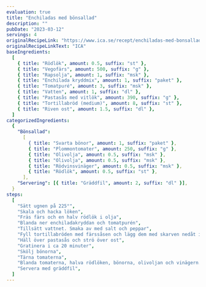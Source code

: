 ```yaml
---
evaluation: true
title: "Enchiladas med bönsallad"
description: ""
pubDate: "2023-03-12"
servings: 4
originalRecipeLink: "https://www.ica.se/recept/enchiladas-med-bonsallad-724765/"
originalRecipeLinkText: "ICA"
baseIngredients:
  [
    { title: "Rödlök", amount: 0.5, suffix: "st" },
    { title: "Vegofärs", amount: 500, suffix: "g" },
    { title: "Rapsolja", amount: 1, suffix: "msk" },
    { title: "Enchilada kryddmix", amount: 1, suffix: "paket" },
    { title: "Tomatpuré", amount: 3, suffix: "msk" },
    { title: "Vatten", amount: 1, suffix: "dl" },
    { title: "Pastasås med vitlök", amount: 390, suffix: "g" },
    { title: "Tortillabröd (medium)", amount: 8, suffix: "st" },
    { title: "Riven ost", amount: 1.5, suffix: "dl" },
  ]
categorizedIngredients:
  {
    "Bönsallad":
      [
        { title: "Svarta bönor", amount: 1, suffix: "paket" },
        { title: "Plommontomater", amount: 250, suffix: "g" },
        { title: "Olivolja", amount: 0.5, suffix: "msk" },
        { title: "Olivolja", amount: 0.5, suffix: "msk" },
        { title: "Rödvinsvinäger", amount: 0.5, suffix: "msk" },
        { title: "Rödlök", amount: 0.5, suffix: "st" },
      ],
    "Servering": [{ title: "Gräddfil", amount: 2, suffix: "dl" }],
  }
steps:
  [
    "Sätt ugnen på 225°",
    "Skala och hacka löken",
    "Fräs färs och en halv rödlök i olja",
    "Blanda ner enchiladakryddan och tomatpurén",
    "Tillsätt vattnet. Smaka av med salt och peppar",
    "Fyll tortillabröden med färssåsen och lägg dem med skarven nedåt i en ugnssäker form",
    "Häll över pastasås och strö över ost",
    "Gratinera i ca 20 minuter",
    "Skölj bönorna",
    "Tärna tomaterna",
    "Blanda tomaterna, halva rödlöken, bönorna, olivoljan och vinägern. Smaka av med salt och peppar",
    "Servera med gräddfil",
  ]
---
```

